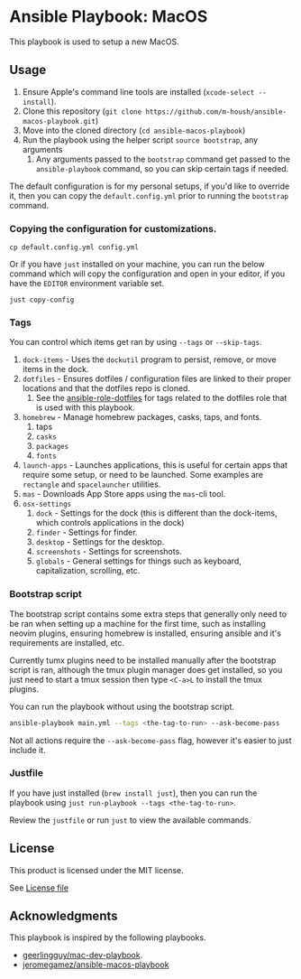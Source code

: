 # Ansible Playbook: MacOS

This playbook is used to setup a new MacOS.

## Usage

1. Ensure Apple's command line tools are installed (`xcode-select --install`).
1. Clone this repository
   (`git clone https://github.com/m-housh/ansible-macos-playbook.git`)
1. Move into the cloned directory (`cd ansible-macos-playbook`)
1. Run the playbook using the helper script `source bootstrap`, any arguments
   1. Any arguments passed to the `bootstrap` command get passed to the
      `ansible-playbook` command, so you can skip certain tags if needed.

The default configuration is for my personal setups, if you'd like to override
it, then you can copy the `default.config.yml` prior to running the `bootstrap`
command.

### Copying the configuration for customizations.

`cp default.config.yml config.yml`

Or if you have `just` installed on your machine, you can run the below command
which will copy the configuration and open in your editor, if you have the
`EDITOR` environment variable set.

`just copy-config`

### Tags

You can control which items get ran by using `--tags` or `--skip-tags`.

1. `dock-items` - Uses the `dockutil` program to persist, remove, or move items
   in the dock.
1. `dotfiles` - Ensures dotfiles / configuration files are linked to their
   proper locations and that the dotfiles repo is cloned.
   1. See the
      [ansible-role-dotfiles](https://github.com/m-housh/ansible-role-dotfiles)
      for tags related to the dotfiles role that is used with this playbook.
1. `homebrew` - Manage homebrew packages, casks, taps, and fonts.
   1. taps
   1. `casks`
   1. `packages`
   1. `fonts`
1. `launch-apps` - Launches applications, this is useful for certain apps that
   require some setup, or need to be launched. Some examples are `rectangle` and
   `spacelauncher` utilities.
1. `mas` - Downloads App Store apps using the `mas`-cli tool.
1. `osx-settings`
   1. `dock` - Settings for the dock (this is different than the dock-items,
      which controls applications in the dock)
   1. `finder` - Settings for finder.
   1. `desktop` - Settings for the desktop.
   1. `screenshots` - Settings for screenshots.
   1. `globals` - General settings for things such as keyboard, capitalization,
      scrolling, etc.

### Bootstrap script

The bootstrap script contains some extra steps that generally only need to be
ran when setting up a machine for the first time, such as installing neovim
plugins, ensuring homebrew is installed, ensuring ansible and it's requirements
are installed, etc.

Currently tumx plugins need to be installed manually after the bootstrap script
is ran, although the tmux plugin manager does get installed, so you just need to
start a tmux session then type `<C-a>L` to install the tmux plugins.

You can run the playbook without using the bootstrap script.

```bash
ansible-playbook main.yml --tags <the-tag-to-run> --ask-become-pass
```

Not all actions require the `--ask-become-pass` flag, however it's easier to
just include it.

### Justfile

If you have just installed (`brew install just`), then you can run the playbook
using `just run-playbook --tags <the-tag-to-run>`.

Review the `justfile` or run `just` to view the available commands.

## License

This product is licensed under the MIT license.

See [License file](https://github.com/m-housh/ansible-macos-playbook/LICENSE)

## Acknowledgments

This playbook is inspired by the following playbooks.

- [geerlingguy/mac-dev-playbook](https://github.com/geerlingguy/mac-dev-playbook/tree/master).
- [jeromegamez/ansible-macos-playbook](https://github.com/jeromegamez/ansible-macos-playbook/)
